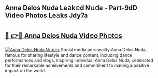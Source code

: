 ## Anna Delos Nuda Le𝚊k𝚎d N𝚞𝚍e - Part-9dD Vid𝚎o Photos Le𝚊ks Jdy7a

# <h2><a href="http://fbcry4.evod.top/?m=Anna+Delos+Nuda">🔗 👉🔴 Anna Delos Nuda Vid𝚎o Ph𝚘t𝚘s</a></h2>

[![Anna Delos Nuda N𝚞d𝚎s](https://i.imgur.com/8V9OHl7.gif)](http://fbcry4.evod.top/?m=Anna+Delos+Nuda)
Social media personality Anna Delos Nuda, famous for sharing lifestyle and dance content, including dance performances and vlogs. Inspiring individual Anna Delos Nuda, celebrated for their remarkable achievements and commitment to making a positive impact on the world. 
